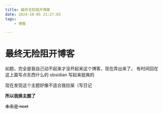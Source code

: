 ```yaml
---
title: 最终无险阻开博客
date: 2024-10-05 21:27:03
tags:
    - 博客

---
```

# 最终无险阻开博客

如题，完全是我自己动不起来才没开起来这个博客，现在弄出来了。
有时间回在这上面写点东西什么的
obsidian 写起来挺爽的

现在发现这个主题好像不适合我拉屎（写日记

__所以我换主题了__

~~本来是 next~~
